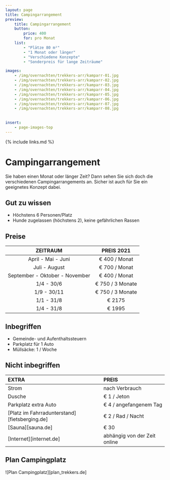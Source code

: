 ```yaml
---
layout: page
title: Campingarrangement 
preview: 
    title: Campingarrangement 
    button:
        price: 400
        for: pro Monat
    list:
        - "Plätze 80 m²"
        - "1 Monat oder länger"
        - "Verschiedene Konzepte"
        - "Sonderpreis für lange Zeiträume"

images:
    - /img/overnachten/trekkers-arr/kamparr-01.jpg
    - /img/overnachten/trekkers-arr/kamparr-02.jpg
    - /img/overnachten/trekkers-arr/kamparr-03.jpg
    - /img/overnachten/trekkers-arr/kamparr-04.jpg
    - /img/overnachten/trekkers-arr/kamparr-05.jpg
    - /img/overnachten/trekkers-arr/kamparr-06.jpg
    - /img/overnachten/trekkers-arr/kamparr-07.jpg
    - /img/overnachten/trekkers-arr/kamparr-08.jpg
    
    
insert:
    - page-images-top
---
```


{% include links.md %}

# Campingarrangement

Sie haben einen Monat oder länger Zeit? Dann sehen Sie sich doch die verschiedenen Campingarrangements an. Sicher ist auch für Sie ein geeignetes Konzept dabei.

## Gut zu wissen

- Höchstens 6 Personen/Platz
- Hunde zugelassen (höchstens 2), keine gefährlichen Rassen

## Preise

ZEITRAUM        | PREIS 2021   
:-------------:|:-----------:|
April - Mai - Juni | € 400 / Monat                      
Juli  - August | € 700 / Monat              
September - Oktober - November | € 400 / Monat
1/4 - 30/6 | € 750 / 3 Monate
1/9 - 30/11 | € 750 / 3 Monate
1/1 - 31/8 | € 2175
1/4 - 31/8 | € 1995

## Inbegriffen

- Gemeinde- und Aufenthaltssteuern
- Parkplatz für 1 Auto
- Müllsäcke: 1 / Woche

## Nicht inbegriffen

EXTRA              | PREIS 
:------------------|:-----------|
Strom              |nach Verbrauch 
Dusche             |€ 1 / Jeton
Parkplatz extra Auto  | € 4 / angefangenem Tag
[Platz im Fahrradunterstand][fietsberging.de]| € 2 / Rad / Nacht
[Sauna][sauna.de]   | € 30
[Internet][internet.de]| abhängig von der Zeit online

## Plan Campingplatz

![Plan Campingplatz][plan_trekkers.de]